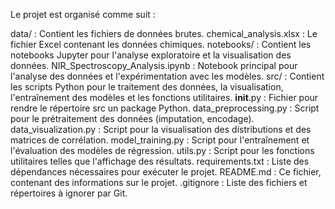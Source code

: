 Le projet est organisé comme suit :

data/ : Contient les fichiers de données brutes.
chemical_analysis.xlsx : Le fichier Excel contenant les données chimiques.
notebooks/ : Contient les notebooks Jupyter pour l'analyse exploratoire et la visualisation des données.
NIR_Spectroscopy_Analysis.ipynb : Notebook principal pour l'analyse des données et l'expérimentation avec les modèles.
src/ : Contient les scripts Python pour le traitement des données, la visualisation, l'entraînement des modèles et les fonctions utilitaires.
__init__.py : Fichier pour rendre le répertoire src un package Python.
data_preprocessing.py : Script pour le prétraitement des données (imputation, encodage).
data_visualization.py : Script pour la visualisation des distributions et des matrices de corrélation.
model_training.py : Script pour l'entraînement et l'évaluation des modèles de régression.
utils.py : Script pour les fonctions utilitaires telles que l'affichage des résultats.
requirements.txt : Liste des dépendances nécessaires pour exécuter le projet.
README.md : Ce fichier, contenant des informations sur le projet.
.gitignore : Liste des fichiers et répertoires à ignorer par Git.